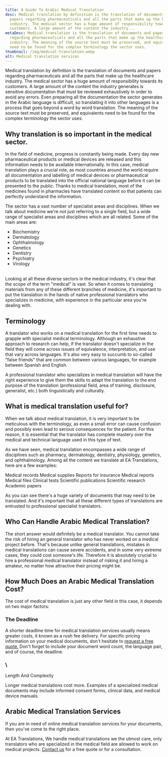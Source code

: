 ```yaml
---
title: A Guide To Arabic Medical Translation
desc: Medical translation by definition is the translation of documents and
  papers regarding pharmaceuticals and all the parts that make up the healthcare
  industry. The medical sector has a huge amount of responsibility towards its
  customers. A large amount of the content the industry...
metaDesc: Medical translation is the translation of documents and papers
  regarding pharmaceuticals and all the parts that make up the healthcare
  industry. The meaning of the source text must be preserved, and equivalents
  need to be found for the complex terminology the sector uses.
thumbnail: /img/medical-translation.webp
alt: Medical translation services
---
```

Medical translation by definition is the translation of documents and papers regarding pharmaceuticals and all the parts that make up the healthcare industry. The medical sector has a huge amount of responsibility towards its customers. A large amount of the content the industry generates is sensitive documentation that must be reviewed exhaustively in order to avoid any errors. Even preparing all the documentation the sector generates in the Arabic language is difficult, so translating it into other languages is a process that goes beyond a word by word translation. The meaning of the source text must be preserved, and equivalents need to be found for the complex terminology the sector uses.

## Why translation is so important in the medical sector.

In the field of medicine, progress is constantly being made. Every day new pharmaceutical products or medical devices are released and this information needs to be available internationally. In this case, medical translation plays a crucial role, as most countries around the world require all documentation and labelling of medical devices or pharmaceutical products to be translated into the official national language before it can be presented to the public. Thanks to medical translation, most of the medicines found in pharmacies have translated content so that patients can perfectly understand the information.

The sector has a vast number of specialist areas and disciplines. When we talk about medicine we're not just referring to a single field, but a wide range of specialist areas and disciplines which are all related. Some of the main areas are:

* Biochemistry
* Dermatology
* Ophthalmology
* Genetics
* Dentistry
* Psychiatry
* Virology

\
Looking at all these diverse sectors in the medical industry, it's clear that the scope of the term "medical" is vast. So when it comes to translating materials from any of these different branches of medicine, it's important to put the translation in the hands of native professional translators who specializes in medicine, with experience in the particular area you're dealing with.

## Terminology

A translator who works on a medical translation for the first time needs to grapple with specialist medical terminology. Although an exhaustive approach to research can help, if the translator doesn't specialize in the field they will come across issues of equivalence, interpretation, and use that vary across languages. It's also very easy to succumb to so-called "false friends" that are common between various languages, for example between Spanish and English.

A professional translator who specializes in medical translation will have the right experience to give them the skills to adapt the translation to the end purpose of the translation (professional field, area of training, disclosure, generalist, etc.) both linguistically and culturally.

## What is medical translation useful for?

When we talk about medical translation, it is very important to be meticulous with the terminology, as even a small error can cause confusion and possibly even lead to serious consequences for the patient. For this reason, it is essential that the translator has complete mastery over the medical and technical language used in this type of text.

As we have seen, medical translation encompasses a wide range of disciplines such as pharmacy, dermatology, dentistry, physiology, genetics, and ophthalmology. Among all the content we translate at EA Translations, here are a few examples: 

Medical records
Medical supplies
Reports for insurance
Medical reports
Medical files
Clinical tests
Scientific publications
Scientific research
Academic papers

As you can see there's a huge variety of documents that may need to be translated. And it's important that all these different types of translations are entrusted to professional specialist translators.

## Who Can Handle Arabic Medical Translation?

The short answer would definitely be a medical translator. You cannot take the risk of hiring an general translator who has never worked on a medical project before. That's because unlike general translations, mistakes in medical translations can cause severe accidents, and in some very extreme cases, they could cost someone's life. Therefore it is absolutely crucial to hire a professional medical translator instead of risking it and hiring a amateur, no matter how attractive their pricing might be.

## How Much Does an Arabic Medical Translation Cost?

The cost of medical translation is just any other field in this case, it depends on two major factors:

### The Deadline

A shorter deadline time for medical translation services usually means greater costs, it known as a rush fee delivery. For specific pricing information on your medical documents, don't hesitate to [request a free quote.](https://englisharabictranslations.com/#Contact) Don't forget to include your document word count, the language pair, and of course, the deadline.

### \
Length And Complexity

Longer medical translations cost more. Examples of a specialized medical documents may include informed consent forms, clinical data, and medical device manuals.

## Arabic Medical Translation Services

If you are in need of online medical translation services for your documents, then you've come to the right place.

At EA Translations, We handle medical translations we the utmost care, only translators who are specialized in the medical field are allowed to work on medical projects. [Contact us](https://englisharabictranslations.com/#Contact) for a free quote or for a consultation.